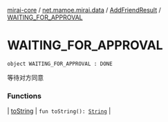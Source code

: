[mirai-core](../../../index.md) / [net.mamoe.mirai.data](../../index.md) / [AddFriendResult](../index.md) / [WAITING_FOR_APPROVAL](./index.md)

# WAITING_FOR_APPROVAL

`object WAITING_FOR_APPROVAL : DONE`

等待对方同意

### Functions

| [toString](to-string.md) | `fun toString(): `[`String`](https://kotlinlang.org/api/latest/jvm/stdlib/kotlin/-string/index.html) |


